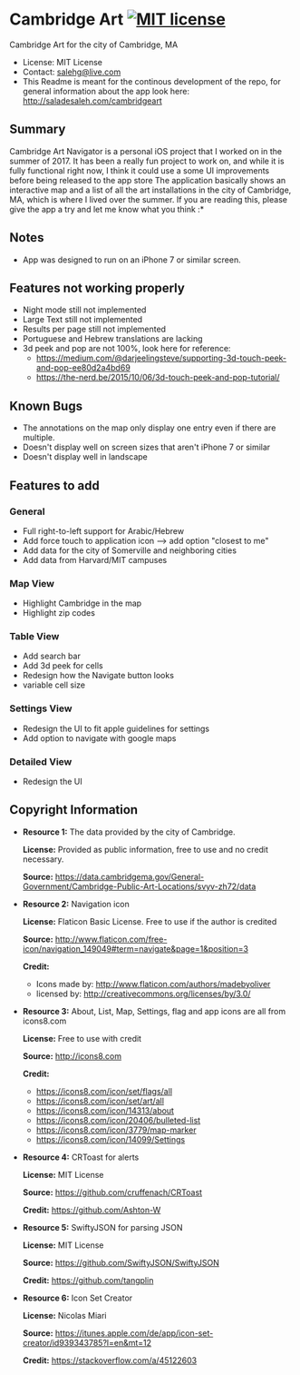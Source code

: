 # Cambridge Art [![MIT license](https://img.shields.io/badge/license-MIT-lightgrey.svg)](https://https://raw.githubusercontent.com/qirh/CambridgeArt/master/LICENSE.txt)
Cambridge Art for the city of Cambridge, MA

* License: MIT License
* Contact: salehg@live.com
* This Readme is meant for the continous development of the repo, for general information about the app look here: http://saladesaleh.com/cambridgeart

## Summary
Cambridge Art Navigator is a personal iOS project that I worked on in the summer of 2017. It has been a really fun project to work on, and while it is fully functional right now, I think it could use a some UI improvements before being released to the app store The application basically shows an interactive map and a list of all the art installations in the city of Cambridge, MA, which is where I lived over the summer. If you are reading this, please give the app a try and let me know what you think :*

## Notes
 * App was designed to run on an iPhone 7 or similar screen.

## Features not working properly
 * Night mode still not implemented
 * Large Text still not implemented
 * Results per page still not implemented
 * Portuguese and Hebrew translations are lacking
 * 3d peek and pop are not 100%, look here for reference:
    * https://medium.com/@darjeelingsteve/supporting-3d-touch-peek-and-pop-ee80d2a4bd69
    * https://the-nerd.be/2015/10/06/3d-touch-peek-and-pop-tutorial/

## Known Bugs
 * The annotations on the map only display one entry even if there are multiple.
 * Doesn't display well on screen sizes that aren't iPhone 7 or similar
 * Doesn't display well in landscape

## Features to add
### General
 * Full right-to-left support for Arabic/Hebrew
 * Add force touch to application icon --> add option "closest to me"
 * Add data for the city of Somerville and neighboring cities
 * Add data from Harvard/MIT campuses
### Map View
 * Highlight Cambridge in the map
 * Highlight zip codes
### Table View
 * Add search bar
 * Add 3d peek for cells
 * Redesign how the Navigate button looks
 * variable cell size
### Settings View
 * Redesign the UI to fit apple guidelines for settings
 * Add option to navigate with google maps
### Detailed View
 * Redesign the UI

## Copyright Information
 * **Resource 1:** The data provided by the city of Cambridge.
 
   **License:** Provided as public information, free to use and no credit necessary.
   
   **Source:** https://data.cambridgema.gov/General-Government/Cambridge-Public-Art-Locations/svyv-zh72/data  

 * **Resource 2:** Navigation icon
 
   **License:** Flaticon Basic License. Free to use if the author is credited
   
   **Source:** http://www.flaticon.com/free-icon/navigation_149049#term=navigate&page=1&position=3
   
   **Credit:**
    * Icons made by: http://www.flaticon.com/authors/madebyoliver
    * licensed by: http://creativecommons.org/licenses/by/3.0/
 * **Resource 3:** About, List, Map, Settings, flag and app icons are all from icons8.com
   
   **License:** Free to use with credit
   
   **Source:** http://icons8.com
   
   **Credit:**
     * https://icons8.com/icon/set/flags/all
     * https://icons8.com/icon/set/art/all
     * https://icons8.com/icon/14313/about
     * https://icons8.com/icon/20406/bulleted-list
     * https://icons8.com/icon/3779/map-marker
     * https://icons8.com/icon/14099/Settings

 * **Resource 4:** CRToast for alerts
   
   **License:** MIT License
   
   **Source:** https://github.com/cruffenach/CRToast
   
   **Credit:** https://github.com/Ashton-W
     
 * **Resource 5:** SwiftyJSON for parsing JSON
   
   **License:** MIT License
   
   **Source:** https://github.com/SwiftyJSON/SwiftyJSON
   
   **Credit:** https://github.com/tangplin
       
 * **Resource 6:** Icon Set Creator
     
   **License:** Nicolas Miari
     
   **Source:** https://itunes.apple.com/de/app/icon-set-creator/id939343785?l=en&mt=12
	 
   **Credit:** https://stackoverflow.com/a/45122603